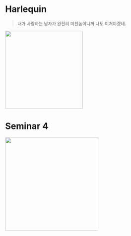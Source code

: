 # Harlequin

> 내가 사랑하는 남자가 완전히 미친놈이니까 나도 미쳐야겠네.

<img src="https://user-images.githubusercontent.com/33388801/161442672-8605c571-b0d1-4d28-af8f-79a06ddd7ee0.png" width=250/>

# Seminar 4

<img src="https://user-images.githubusercontent.com/33388801/167163472-af73dd77-0fba-4621-bd5c-a988665e0731.gif" width=300/>
